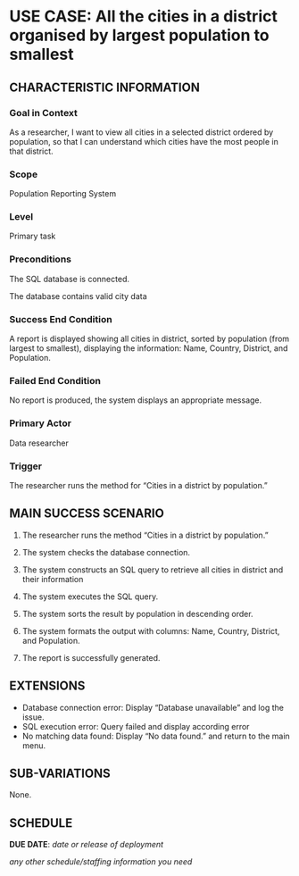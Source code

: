 # USE CASE: All the cities in a district organised by largest population to smallest

## CHARACTERISTIC INFORMATION

### Goal in Context


As a researcher, I want to view all cities in a selected district ordered by population, so that I can understand which cities have the most people in that district.


### Scope

Population Reporting System

### Level

Primary task

### Preconditions

The SQL database is connected.

The database contains valid city data

### Success End Condition

A report is displayed showing all cities in district, sorted by population (from largest to smallest), displaying the information: Name, Country, District, and Population.

### Failed End Condition

No report is produced, the system displays an appropriate message.

### Primary Actor

Data researcher

### Trigger

The researcher runs the method for “Cities in a district by population.”

## MAIN SUCCESS SCENARIO

1. The researcher runs the method “Cities in a district by population.”

2. The system checks the database connection.

3. The system constructs an SQL query to retrieve all cities in district and their information

4. The system executes the SQL query.

5. The system sorts the result by population in descending order.

6. The system formats the output with columns: Name, Country, District, and Population.

7. The report is successfully generated.

## EXTENSIONS

- Database connection error: Display “Database unavailable” and log the issue.
- SQL execution error: Query failed and display according error
- No matching data found: Display “No data found.” and return to the main menu.

## SUB-VARIATIONS

None.

## SCHEDULE

**DUE DATE**: *date or release of deployment*

*any other schedule/staffing information you need*